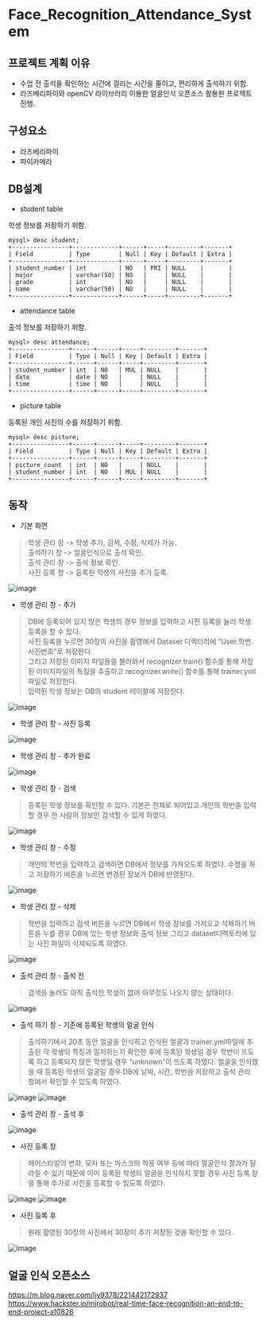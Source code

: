 # Face_Recognition_Attendance_System

## 프로젝트 계획 이유
* 수업 전 출석을 확인하는 시간에 걸리는 시간을 줄이고, 편리하게 출석하기 위함.
* 라즈베리파이와 openCV 라이브러리 이용한 얼굴인식 오픈소스 활용한 프로젝트 진행.

## 구성요소
* 라즈베리파이
* 파이카메라

## DB설계

* student table

학생 정보를 저장하기 위함.
```
mysql> desc student;
+----------------+-------------+------+-----+---------+-------+
| Field          | Type        | Null | Key | Default | Extra |
+----------------+-------------+------+-----+---------+-------+
| student_number | int         | NO   | PRI | NULL    |       |
| major          | varchar(50) | NO   |     | NULL    |       |
| grade          | int         | NO   |     | NULL    |       |
| name           | varchar(50) | NO   |     | NULL    |       |
+----------------+-------------+------+-----+---------+-------+
```

* attendance table

출석 정보를 저장하기 위함.
```
mysql> desc attendance;
+----------------+------+------+-----+---------+-------+
| Field          | Type | Null | Key | Default | Extra |
+----------------+------+------+-----+---------+-------+
| student_number | int  | NO   | MUL | NULL    |       |
| date           | date | NO   |     | NULL    |       |
| time           | time | NO   |     | NULL    |       |
+----------------+------+------+-----+---------+-------+
```

* picture table

등록된 개인 사진의 수를 저장하기 위함.
```
mysql> desc picture;
+----------------+------+------+-----+---------+-------+
| Field          | Type | Null | Key | Default | Extra |
+----------------+------+------+-----+---------+-------+
| picture_count  | int  | NO   |     | NULL    |       |
| student_number | int  | NO   | MUL | NULL    |       |
+----------------+------+------+-----+---------+-------+

```
## 동작

* 기본 화면
> 학생 관리 창 -> 학생 추가, 검색, 수정, 삭제가 가능.<br>
  출석하기 창 -> 얼굴인식으로 출석 확인.<br>
  출석 관리 창 -> 출석 정보 확인. <br>
  사진 등록 창 -> 등록된 학생의 사진을 추가 등록.

![image](https://user-images.githubusercontent.com/60775067/119302425-113d8b00-bc9f-11eb-9cbb-5b7a164a7922.png)


* 학생 관리 창 - 추가
> DB에 등록되어 있지 않은 학생의 경우 정보를 입력하고 사진 등록을 눌러 학생 등록을 할 수 있다. <br>
> 사진 등록을 누르면 30장의 사진을 촬영해서 Dataset 디렉터리에 “User.학번.사진번호”로 저장한다. <br>
> 그리고 저장된 이미지 파일들을 불러와서 recognizer.train() 함수를 통해 저장된 이미지파일의 특징을 추출하고 recognizer.write() 함수를 통해 trainer.yml 파일로 저장한다. <br>
  입력된 학생 정보는 DB의 student 테이블에 저장한다. 
  
  ![image](https://user-images.githubusercontent.com/60775067/119302834-bbb5ae00-bc9f-11eb-9463-00bb55c644cb.png)
* 학생 관리 창 - 사진 등록

![image](https://user-images.githubusercontent.com/60775067/119303202-50b8a700-bca0-11eb-9a32-28bd59948182.png)

* 학생 관리 창 - 추가 완료

![image](https://user-images.githubusercontent.com/60775067/119303641-10a5f400-bca1-11eb-9f8d-070f0a6e3592.png)

* 학생 관리 창 - 검색
> 등록된 학생 정보를 확인할 수 있다. 기본은 전체로 되어있고 개인의 학번을 입력할 경우 한 사람의 정보만 검색할 수 있게 하였다. 
> 
![image](https://user-images.githubusercontent.com/60775067/119303956-7eeab680-bca1-11eb-868d-0edf8ac7ba62.png)

* 학생 관리 창 - 수정
> 개인의 학번을 입력하고 검색하면 DB에서 정보를 가져오도록 하였다. 수정을 하고 저장하기 버튼을 누르면 변경된 정보가 DB에 반영된다. 

![image](https://user-images.githubusercontent.com/60775067/119304035-9f1a7580-bca1-11eb-83b8-7a0eeedb0a96.png)

* 학생 관리 창 - 삭제
> 학번을 입력하고 검색 버튼을 누르면 DB에서 학생 정보를 가져오고 삭제하기 버튼을 누를 경우 DB에 있는 학생 정보와 출석 정보 그리고 dataset디렉토리에 있는 사진 파일이 삭제되도록 하였다. 

![image](https://user-images.githubusercontent.com/60775067/119304072-b0638200-bca1-11eb-97c0-f95be105f42e.png)

* 출석 관리 창 - 출석 전
> 검색을 눌러도 아직 출석한 학생이 없어 아무것도 나오지 않는 상태이다.

![image](https://user-images.githubusercontent.com/60775067/119304268-fd475880-bca1-11eb-8786-75a1c6b6516c.png)

* 출석 하기 창 - 기존에 등록된 학생의 얼굴 인식
> 출석하기에서 20초 동안 얼굴을 인식하고 인식된 얼굴과 trainer.yml파일에 추출된 각 학생의 특징과 일치하는지 확인한 후에 등록된 학생일 경우 학번이 뜨도록 하고 등록되지 않은 학생일 경우 “unknown”이 뜨도록 하였다.
> 얼굴을 인식했을 때 등록된 학생의 얼굴일 경우 DB에 날짜, 시간, 학번을 저장하고 출석 관리 창에서 확인할 수 있도록 하였다. 

![image](https://user-images.githubusercontent.com/60775067/119304551-5dd69580-bca2-11eb-9319-8cc7edeb34b8.png)
![image](https://user-images.githubusercontent.com/60775067/119304570-64fda380-bca2-11eb-80b5-17c5a92d1335.png)

* 출석 관리 창 - 출석 후

![image](https://user-images.githubusercontent.com/60775067/119304627-7cd52780-bca2-11eb-8df9-97b92ebc833a.png)

* 사진 등록 창
> 헤어스타일의 변화, 모자 또는 마스크의 착용 여부 등에 따라 얼굴인식 결과가 달라질 수 있기 때문에 이미 등록된 학생의 얼굴을 인식하지 못할 경우 사진 등록 창을 통해 추가로 사진을 등록할 수 있도록 하였다. 

![image](https://user-images.githubusercontent.com/60775067/119304770-b3ab3d80-bca2-11eb-92eb-498c31204e82.png)
![image](https://user-images.githubusercontent.com/60775067/119304865-e2291880-bca2-11eb-9b28-77908053cf22.png)

* 사진 등록 후
> 원래 촬영된 30장의 사진에서 30장이 추가 저장된 것을 확인할 수 있다.

![image](https://user-images.githubusercontent.com/60775067/119304922-f836d900-bca2-11eb-8f07-f22affa1b32e.png)


## 얼굴 인식 오픈소스
https://m.blog.naver.com/ljy9378/221442172937
https://www.hackster.io/mjrobot/real-time-face-recognition-an-end-to-end-project-a10826


